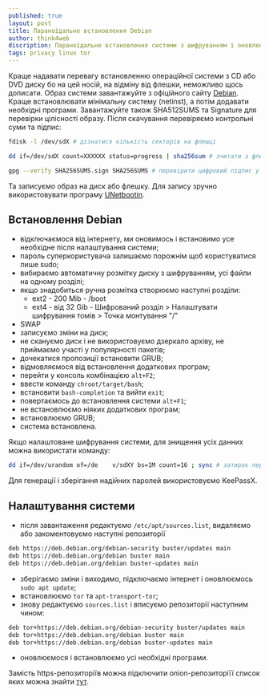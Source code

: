 ```yaml
---
published: true
layout: post
title: Параноїдальне встановлення Debian
author: think4web
discription: Параноїдальне встановлення системи з шифруванням і оновленням через Tor. 
tags: privacy linux tor 
---
```


Краще надавати перевагу встановленню операційної системи з CD або DVD диску бо на цей носій, на відміну від флешки, неможливо щось дописати. Образ системи завантажуйте з офіційного сайту [Debian](https://www.debian.org/download). Краще встановлювати мінімальну систему (netinst), а потім додавати необхідні програми. Завантажуйте також SHA512SUMS та Signature для перевірки цілісності образу. Після скачування перевіряємо контрольні суми та підпис:

```bash
fdisk -l /dev/sdX # дізнатися кількість секторів на флешці

dd if=/dev/sdX count=XXXXXX status=progress | sha256sum # зчитати з флешки потрібну кількість секторів і перевірити контрольну суму

gpg --verify SHA256SUMS.sign SHA256SUMS # перевірити цифровий підпис у контрольних сум
```

Та записуємо образ на диск або флешку. Для запису зручно використовувати програму [UNetbootin](https://unetbootin.github.io/).

## Встановлення Debian

- відключаємося від інтернету, ми оновимось і встановимо усе необхідне після налаштування системи;
- пароль суперкористувача залишаємо порожнім щоб користуватися лише sudo;
- вибираємо автоматичну розмітку диску з шифруванням, усі файли на одному розділі;
- якщо знадобиться ручна розмітка створюємо наступні розділи:
  - ext2 - 200 Mib - /boot
  - ext4 - від 32 Gib - Шифрований розділ > Налаштувати шифрування томів > Точка монтування "/" 
- SWAP
- записуємо зміни на диск;
- не скануємо диск і не використовуємо дзеркало архіву, не приймаємо участі у популярності пакетів;
- дочекатися пропозиції встановити GRUB;
- відмовляємося від встановлення додаткових програм;
- перейти у консоль комбінацією ```alt+F2```;
- ввести команду ```chroot/target/bash```;
- встановити ```bash-completion``` та вийти ```exit```;
- повертаємось до встановлення системи ```alt+F1```;
- не встановлюємо ніяких додаткових програм;
- встановлюємо GRUB;
- система встановлена.

Якщо налаштоване шифрування системи, для знищення усіх данних можна використати команду:
```bash
dd if=/dev/urandom of=/de    v/sdXY bs=1M count=16 ; sync # затирає перші 16MiB даних на диску
```

Для генерації і зберігання надійних паролей використовуємо KeePassX.

## Налаштування системи

- після завантаження редактуємо ```/etc/apt/sources.list```, видаляємо або закоментовуємо наступні репозиторії

```bash
deb https://deb.debian.org/debian-security buster/updates main
deb https://deb.debian.org/debian buster main
deb https://deb.debian.org/debian buster-updates main
```

- зберігаємо зміни і виходимо, підключаємо інтернет і оновлюємось ```sudo apt update```;
- встановлюємо ```tor``` та ```apt-transport-tor```;
- знову редактуємо ```sources.list``` і вписуємо репозиторії наступним чином:

```bash
deb tor+https://deb.debian.org/debian-security buster/updates main
deb tor+https://deb.debian.org/debian buster main
deb tor+https://deb.debian.org/debian buster-updates main
```
- оновлюємося і встановлюємо усі необхідні програми.

Замість https-репозиторіїв можна підключити onion-репозиторіїї список яких можна знайти [тут](https://onion.debian.org/).
